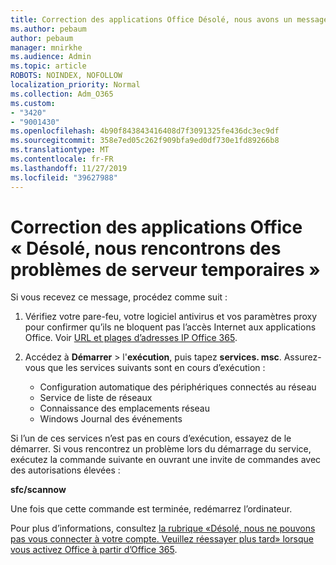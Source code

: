 ```yaml
---
title: Correction des applications Office Désolé, nous avons un message de problèmes de serveur temporaire
ms.author: pebaum
author: pebaum
manager: mnirkhe
ms.audience: Admin
ms.topic: article
ROBOTS: NOINDEX, NOFOLLOW
localization_priority: Normal
ms.collection: Adm_O365
ms.custom:
- "3420"
- "9001430"
ms.openlocfilehash: 4b90f843843416408d7f3091325fe436dc3ec9df
ms.sourcegitcommit: 358e7ed05c262f909bfa9ed0df730e1fd89266b8
ms.translationtype: MT
ms.contentlocale: fr-FR
ms.lasthandoff: 11/27/2019
ms.locfileid: "39627988"
---
```

# <a name="fixing-the-office-apps-sorry-we-are-having-temporary-server-issues-message"></a>Correction des applications Office « Désolé, nous rencontrons des problèmes de serveur temporaires »

Si vous recevez ce message, procédez comme suit :

1. Vérifiez votre pare-feu, votre logiciel antivirus et vos paramètres proxy pour confirmer qu’ils ne bloquent pas l’accès Internet aux applications Office. Voir [URL et plages d’adresses IP Office 365](https://docs.microsoft.com/office365/enterprise/urls-and-ip-address-ranges).

2. Accédez à **Démarrer** > l'**exécution**, puis tapez **services. msc**. Assurez-vous que les services suivants sont en cours d’exécution :
    - Configuration automatique des périphériques connectés au réseau
    - Service de liste de réseaux
    - Connaissance des emplacements réseau
    - Windows Journal des événements

Si l’un de ces services n’est pas en cours d’exécution, essayez de le démarrer. Si vous rencontrez un problème lors du démarrage du service, exécutez la commande suivante en ouvrant une invite de commandes avec des autorisations élevées :

**sfc/scannow**

Une fois que cette commande est terminée, redémarrez l’ordinateur.

Pour plus d’informations, consultez [la rubrique «Désolé, nous ne pouvons pas vous connecter à votre compte. Veuillez réessayer plus tard» lorsque vous activez Office à partir d’Office 365](https://docs.microsoft.com/office/troubleshoot/activation-installation/issue-when-activate-office-from-office-365).